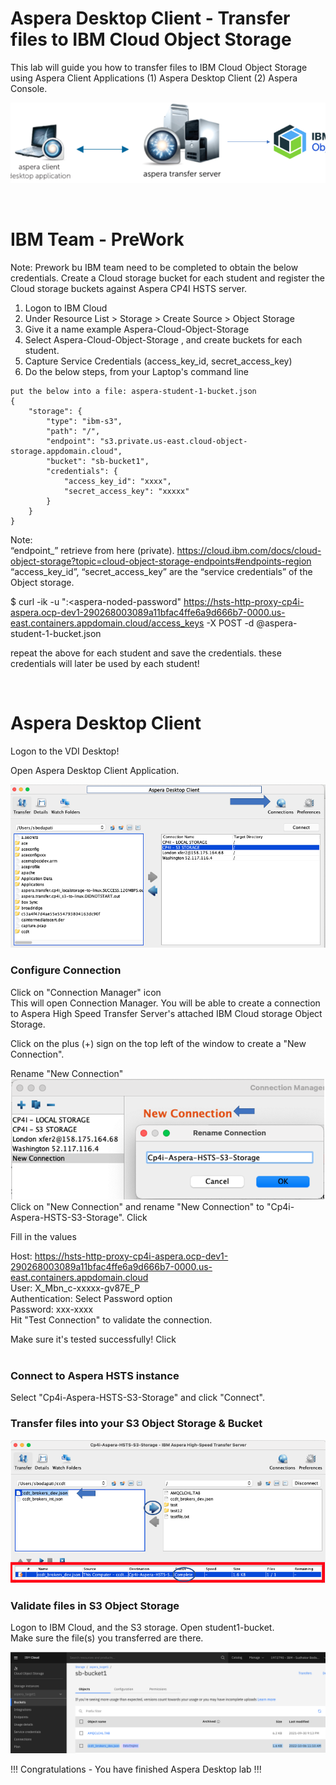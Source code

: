 # Aspera Desktop Client - Transfer files to IBM Cloud Object Storage

This lab will guide you how to transfer files to IBM Cloud Object Storage using Aspera Client Applications (1) Aspera Desktop Client (2) Aspera Console.  <br>

![](./images/component-diagram.png)

<br>

# IBM Team - PreWork
Note: Prework bu IBM team need to be completed to obtain the below credentials. Create a Cloud storage bucket for each student and register the Cloud storage buckets against Aspera CP4I HSTS server. <br>
1) Logon to IBM Cloud <br>
2) Under Resource List > Storage > Create Source > Object Storage <br>
3) Give it a name example Aspera-Cloud-Object-Storage <br>
4) Select Aspera-Cloud-Object-Storage , and create buckets for each student.<br>
5) Capture Service Credentials (access_key_id, secret_access_key) <br>
5) Do the below steps, from your Laptop's command line <br>
```
put the below into a file: aspera-student-1-bucket.json
{
	"storage": {
		"type": "ibm-s3",
		"path": "/",
		"endpoint": "s3.private.us-east.cloud-object-storage.appdomain.cloud",
		"bucket": "sb-bucket1",
		"credentials": {
			"access_key_id": "xxxx",
			"secret_access_key": "xxxxx"
		}
	}
}
```

Note: <br>
“endpoint_” retrieve from here (private).
https://cloud.ibm.com/docs/cloud-object-storage?topic=cloud-object-storage-endpoints#endpoints-region <br>
“access_key_id”, “secret_access_key” are the “service credentials” of the Object storage. <br>

$ curl -ik -u "<cp4i-hsts-instance-name>:<aspera-noded-password" https://hsts-http-proxy-cp4i-aspera.ocp-dev1-290268003089a11bfac4ffe6a9d666b7-0000.us-east.containers.appdomain.cloud/access_keys -X POST -d @aspera-student-1-bucket.json

repeat the above for each student and save the credentials. these credentials will later be used by each student!

<br>


# Aspera Desktop Client 

Logon to the VDI Desktop! <br>

Open Aspera Desktop Client Application. <br>

![](./images/desktop-client.png)

### Configure Connection
Click on "Connection Manager" icon <br>
This will open Connection Manager. You will be able to create a connection to Aspera High Speed Transfer Server's attached IBM Cloud storage Object Storage.<br>

Click on the plus (+) sign on the top left of the window to create a "New Connection". <br>

Rename "New Connection" <br>
![](./images/rename-connection-name.png)
Click on "New Connection" and rename "New Connection" to "Cp4i-Aspera-HSTS-S3-Storage". Click <OK> <br>

Fill in the values <br>

Host: https://hsts-http-proxy-cp4i-aspera.ocp-dev1-290268003089a11bfac4ffe6a9d666b7-0000.us-east.containers.appdomain.cloud <br>
User: X_Mbn_c-xxxxx-gv87E_P <br>
Authentication: Select Password option <br>
Password: xxx-xxxx <br>
Hit "Test Connection" to validate the connection. <br>

Make sure it's tested successfully! Click <OK> <br>
<br>


### Connect to Aspera HSTS instance
Select "Cp4i-Aspera-HSTS-S3-Storage" and click "Connect". <br>

### Transfer files into your S3 Object Storage & Bucket
![](./images/transfer-file.png)

### Validate files in S3 Object Storage 
Logon to IBM Cloud, and the S3 storage. Open student1-bucket. <br>
Make sure the file(s) you transferred are there. <br>

![](./images/s3-storage.png)

!!! Congratulations - You have finished Aspera Desktop lab !!! <br> 


